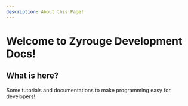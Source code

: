 ```yaml
---
description: About this Page!
---
```


# Welcome to Zyrouge Development Docs!

## What is here?

Some tutorials and documentations to make programming easy for developers!



